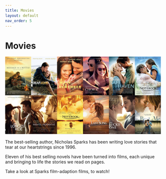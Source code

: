 ```yaml
---
title: Movies
layout: default
nav_order: 5 
---
```



# Movies

![alt Movies](../Images/Movies.jpg)


The best-selling author, Nicholas Sparks has been writing love stories that tear at our heartstrings since 1996.

Eleven of his best selling novels have been turned into films, each unique and bringing to life the stories we read on pages.

Take a look at Sparks film-adaption films, to watch!


